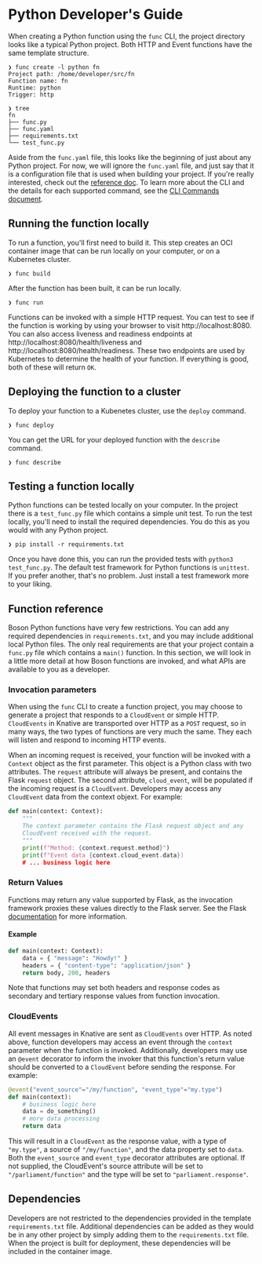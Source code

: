 # Python Developer's Guide

When creating a Python function using the `func` CLI, the project directory
looks like a typical Python project. Both HTTP and Event functions have the same
template structure.

```
❯ func create -l python fn
Project path: /home/developer/src/fn
Function name: fn
Runtime: python
Trigger: http

❯ tree
fn
├── func.py
├── func.yaml
├── requirements.txt
└── test_func.py

```

Aside from the `func.yaml` file, this looks like the beginning of just about
any Python project. For now, we will ignore the `func.yaml` file, and just
say that it is a configuration file that is used when building your project.
If you're really interested, check out the [reference doc](config-reference.doc).
To learn more about the CLI and the details for each supported command, see
the [CLI Commands document](commands.md#cli-commands).

## Running the function locally

To run a function, you'll first need to build it. This step creates an OCI
container image that can be run locally on your computer, or on a Kubernetes
cluster.

```
❯ func build
```

After the function has been built, it can be run locally.

```
❯ func run
```

Functions can be invoked with a simple HTTP request. 
You can test to see if the function is working by using your browser to visit
http://localhost:8080. You can also access liveness and readiness
endpoints at http://localhost:8080/health/liveness and
http://localhost:8080/health/readiness. These two endpoints are used
by Kubernetes to determine the health of your function. If everything
is good, both of these will return `OK`.

## Deploying the function to a cluster

To deploy your function to a Kubenetes cluster, use the `deploy` command.

```
❯ func deploy
```

You can get the URL for your deployed function with the `describe` command.

```
❯ func describe
```

## Testing a function locally


Python functions can be tested locally on your computer. In the project there is
a `test_func.py` file which contains a simple unit test. To run the test locally,
you'll need to install the required dependencies. You do this as you would
with any Python project.

```
❯ pip install -r requirements.txt
```

Once you have done this, you can run the provided tests with `python3 test_func.py`.
The default test framework for Python functions is `unittest`. If you prefer another,
that's no problem. Just install a test framework more to your liking.

## Function reference

Boson Python functions have very few restrictions. You can add any required dependencies
in `requirements.txt`, and you may include additional local Python files. The only real
requirements are that your project contain a `func.py` file which contains a `main()` function.
In this section, we will look in a little more detail at how Boson functions are invoked,
and what APIs are available to you as a developer.

### Invocation parameters

When using the `func` CLI to create a function project, you may choose to generate a project
that responds to a `CloudEvent` or simple HTTP. `CloudEvents` in Knative are transported over
HTTP as a `POST` request, so in many ways, the two types of functions are very much the same.
They each will listen and respond to incoming HTTP events.

When an incoming request is received, your function will be invoked with a `Context`
object as the first parameter. This object is a Python class with two attributes. The
`request` attribute will always be present, and contains the Flask `request` object.
The second attribute, `cloud_event`, will be populated if the incoming request is a
`CloudEvent`. Developers may access any `CloudEvent` data from the context objext.
For example:

```python
def main(context: Context):
    """ 
    The context parameter contains the Flask request object and any
    CloudEvent received with the request.
    """
    print(f"Method: {context.request.method}")
    print(f"Event data {context.cloud_event.data})
    # ... business logic here
```

### Return Values
Functions may return any value supported by Flask, as the invocation framework
proxies these values directly to the Flask server. See the Flask 
[documentation](https://flask.palletsprojects.com/en/1.1.x/quickstart/#about-responses)
for more information.

#### Example
```python
def main(context: Context):
    data = { "message": "Howdy!" }
    headers = { "content-type": "application/json" }
    return body, 200, headers
```

Note that functions may set both headers and response codes as secondary
and tertiary response values from function invocation.

### CloudEvents
All event messages in Knative are sent as `CloudEvents` over HTTP. As noted
above, function developers may access an event through the `context` parameter
when the function is invoked. Additionally, developers may use an `@event`
decorator to inform the invoker that this function's return value should be
converted to a `CloudEvent` before sending the response. For example:

```python
@event("event_source"="/my/function", "event_type"="my.type")
def main(context):
    # business logic here
    data = do_something()
    # more data processing
    return data
```

This will result in a `CloudEvent` as the response value, with a type of
`"my.type"`, a source of `"/my/function"`, and the data property set to `data`.
Both the `event_source` and `event_type` decorator attributes are optional.
If not supplied, the CloudEvent's source attribute will be set to
`"/parliament/function"` and the type will be set to `"parliament.response"`.

## Dependencies
Developers are not restricted to the dependencies provided in the template
`requirements.txt` file. Additional dependencies can be added as they would be
in any other project by simply adding them to the `requirements.txt` file.
When the project is built for deployment, these dependencies will be included
in the container image.
